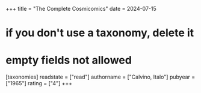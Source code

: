 +++
title = "The Complete Cosmicomics"
date = 2024-07-15
# if you don't use a taxonomy, delete it
# empty fields not allowed
[taxonomies]
  readstate = ["read"]
  authorname = ["Calvino, Italo"]
  pubyear = ["1965"]
  rating = ["4"]
+++

